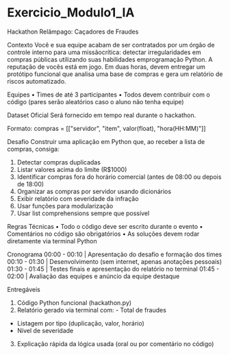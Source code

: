 # Exercicio_Modulo1_IA
Hackathon Relâmpago: Caçadores de Fraudes

Contexto
Você e sua equipe acabam de ser contratados por um órgão de controle interno para uma missãocrítica: detectar irregularidades em compras públicas utilizando suas habilidades emprogramação Python. A reputação de vocês está em jogo. Em duas horas, devem entregar um protótipo funcional que analisa uma base de compras e gera um relatório de riscos automatizado. 

Equipes
• Times de até 3 participantes 
• Todos devem contribuir com o código (pares serão aleatórios caso o aluno não tenha equipe)

Dataset Oficial
Será fornecido em tempo real durante o hackathon.

Formato:
compras = [["servidor", "item", valor(float), "hora(HH:MM)"]]

Desafio
Construir uma aplicação em Python que, ao receber a lista de compras, consiga:
1. Detectar compras duplicadas
2. Listar valores acima do limite (R$1000)
3. Identificar compras fora do horário comercial (antes de 08:00 ou depois de 18:00)
4. Organizar as compras por servidor usando dicionários
5. Exibir relatório com severidade da infração
6. Usar funções para modularização
7. Usar list comprehensions sempre que possível

Regras Técnicas
• Todo o código deve ser escrito durante o evento
• Comentários no código são obrigatórios 
• As soluções devem rodar diretamente via terminal Python

Cronograma
00:00 - 00:10 | Apresentação do desafio e formação dos times
00:10 - 01:30 | Desenvolvimento (sem internet, apenas anotações pessoais)
01:30 - 01:45 | Testes finais e apresentação do relatório no terminal
01:45 - 02:00 | Avaliação das equipes e anúncio da equipe destaque

Entregáveis
1. Código Python funcional (hackathon.py)
2. Relatório gerado via terminal com: - Total de fraudes
- Listagem por tipo (duplicação, valor, horário)
- Nível de severidade
3. Explicação rápida da lógica usada (oral ou por comentário no código)
